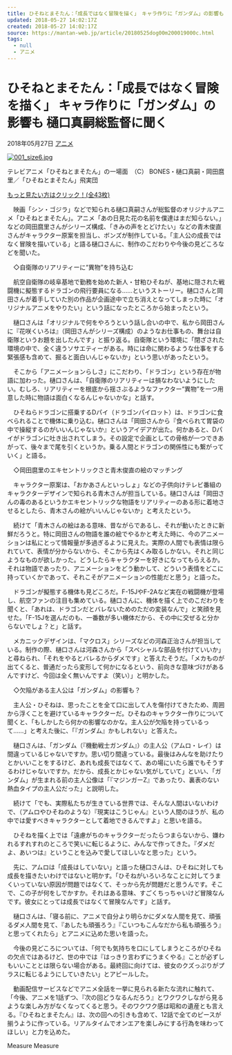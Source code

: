 ```yaml
---
title: ひそねとまそたん：「成長ではなく冒険を描く」　キャラ作りに「ガンダム」の影響も　樋口真嗣総監督に聞く - MANTANWEB（まんたんウェブ）
updated: 2018-05-27 14:02:17Z
created: 2018-05-27 14:02:17Z
source: https://mantan-web.jp/article/20180525dog00m200019000c.html
tags:
  - null
  - アニメ
---
```


# ひそねとまそたん：「成長ではなく冒険を描く」 キャラ作りに「ガンダム」の影響も 樋口真嗣総監督に聞く

 2018年05月27日    [アニメ](https://mantan-web.jp/anime/)

 [ ![001_size6.jpg](../_resources/001_size6.jpg)](https://mantan-web.jp/photo/20180525dog00m200019000c.html?page=001)

テレビアニメ「ひそねとまそたん」の一場面　（C） BONES・樋口真嗣・岡田麿里／「ひそねとまそたん」飛実団

 [もっと見たい方はクリック！(全43枚)](https://mantan-web.jp/photo/20180525dog00m200019000c.html?page=002)

　映画「シン・ゴジラ」などで知られる樋口真嗣さんが総監督のオリジナルアニメ「ひそねとまそたん」。アニメ「あの日見た花の名前を僕達はまだ知らない。」などの岡田麿里さんがシリーズ構成、「きみの声をとどけたい」などの青木俊直さんがキャラクター原案を担当し、ボンズが制作している。「主人公の成長ではなく冒険を描いている」と語る樋口さんに、制作のこだわりや今後の見どころなどを聞いた。

　◇自衛隊のリアリティーに“異物”を持ち込む

　航空自衛隊の岐阜基地で勤務を始めた新人・甘粕ひそねが、基地に隠された戦闘機に擬態するドラゴンの飛行要員になる……というストーリー。樋口さんと岡田さんが着手していた別の作品が企画途中で立ち消えとなってしまった時に「オリジナルアニメをやりたい」という話になったところから始まったという。

　樋口さんは「オリジナルで何をやろうという話し合いの中で、私から岡田さんに『花咲くいろは』（岡田さんがシリーズ構成）のようなお仕事もの、舞台は自衛隊というお題を出したんです」と振り返る。自衛隊という環境に「閉ざされた環境の中で、全く違うソサエティーがある。時には命に関わるような仕事をする緊張感も含めて、掘ると面白いんじゃないか」という思いがあったという。

　そこから「アニメーションらしさ」にこだわり、「ドラゴン」という存在が物語に加わった。樋口さんは、「自衛隊のリアリティーは損なわないようにしたい。むしろ、リアリティーを根底から揺さぶるようなファクター“異物”を一つ用意した時に物語は面白くなるんじゃないかな」と話す。

　ひそねらドラゴンに搭乗するDパイ（ドラゴンパイロット）は、ドラゴンに食べられることで機体に乗り込む。樋口さんは「岡田さんから『食べられて胃袋の中で操縦するのがいいんじゃないか』というアイデアが出た。何かあると、Dパイがドラゴンに吐き出されてしまう。その設定で企画としての骨格が一つできあがって、後々まで尾を引くというか。乗る人間とドラゴンの関係性にも繋がっていく」と語る。

　◇岡田麿里のエキセントリックさと青木俊直の絵のマッチング

　キャラクター原案は、「おかあさんといっしょ」などの子供向けテレビ番組のキャラクターデザインで知られる青木さんが担当している。樋口さんは「岡田さんの毒のあるというかエキセントリックな物語をリアリティーのある形に着地させるとしたら、青木さんの絵がいいんじゃないか」と考えたという。

　続けて「青木さんの絵はある意味、昔ながらであるし、それが動いたときに新鮮だろうと。特に岡田さんの物語を誰の絵でやるかと考えた時に、今のアニメーションは私にとって情報量が多過ぎるように見えた。実際の人間でも表情は限られていて、表情が分からないから、そこから先はくみ取るしかない。それと同じようなものが欲しかった。どうしたらキャラクターを好きになってもらえるか。それは物語であったり、アニメーションをどう動かして、どういう表情をどこに持っていくかであって、それこそがアニメーションの性能だと思う」と語った。

　ドラゴンが擬態する機体も見どころだ。F-15JやF-2Aなど実在の戦闘機が登場し、航空ファンの注目も集めている。樋口さんに、機体を描く上でのこだわりを聞くと、「あれは、ドラゴンだとバレないためのただの変装なんで」と笑顔を見せた。「F-15Jを選んだのも、一番数が多い機体だから、その中に交ぜると分からないでしょ？と」と話す。

　メカニックデザインは、「マクロス」シリーズなどの河森正治さんが担当している。制作の際、樋口さんは河森さんから「スペシャルな部品を付けていいか」と尋ねられ、「それをやるとバレるからダメです」と答えたそうだ。「メカものが出てくると、普通だったら変形して何かになるという、前向きな意味づけがあるんですけど、今回は全く無いんですよ（笑い）」と明かした。

　◇欠陥がある主人公は「ガンダム」の影響も？

　主人公・ひそねは、思ったことを全て口に出して人を傷付けてきたため、周囲から浮くことを避けているキャラクターだ。ひそねのキャラクター作りについて聞くと、「もしかしたら何かの影響なのかな。主人公が欠陥を持っているって……」と考えた後に、「『ガンダム』かもしれない」と答えた。

　樋口さんは、「ガンダム（『機動戦士ガンダム』）の主人公（アムロ・レイ）は間違っているじゃないですか。思い切り間違っている。最後はみんなを助けたりとかいいことをするけど、あれも成長ではなくて、あの場にいたら誰でもそうするわけじゃないですか。だから、成長とかじゃない気がしていて」といい、「ガンダム」が生まれる前の主人公像は「『マジンガーZ』であったり、裏表のない熱血タイプの主人公だった」と説明した。

　続けて「でも、実際私たちが生きている世界では、そんな人間はいないわけで、（アムロやひそねのような）『現実はこうじゃん』という人間のほうが、私の中では愛すべきキャラクターとして着地できるんですよ」と思いを語る。

　ひそねを描く上では「遠慮がちのキャラクターだったらつまらないから、嫌われるすれすれのところで笑いに転じるように、みんなで作ってきた。『ダメだよ、あいつは』ということを込みで愛してほしいなと思った」という。

　先に、アムロは「成長はしていない」と語った樋口さんは、ひそねに対しても成長を描きたいわけではないと明かす。「ひそねがいろいろなことに対してうまくいっていない原因が問題ではなくて、そっから先が問題だと思うんです。そこで、この子が何をしでかすか。それはある意味、すごくちっちゃいけど冒険なんです。彼女にとっては成長ではなくて冒険なんです」と話す。

　樋口さんは、「寝る前に、アニメで自分より明らかにダメな人間を見て、頑張るダメ人間を見て、『あしたも頑張ろう』『こいつもこんなだから私も頑張ろう』と思ってくれたら」とアニメに込めた思いを語った。

　今後の見どころについては、「何でも気持ちを口にしてしまうところがひそねの欠点ではあるけど、世の中では『はっきり言わずにうまくやる』ことが必ずしもいいこととは限らない場合がある。最終回に向けては、彼女のクズっぷりがプラスに転じるようにしていきたい」とアピールした。

　動画配信サービスなどでアニメ全話を一挙に見られる新たな流れに触れて、「今後、アニメを1話ずつ、『次の回どうなるんだろう』とワクワクしながら見るような楽しみ方がなくなってくると思う。そのワクワク感は昭和の遺産とも言える。『ひそねとまそたん』は、次の回への引きも含めて、12話で全てのピースが揃うように作っている。リアルタイムでオンエアを楽しみにする行為を味わってほしい」と力を込めた。

Measure
Measure